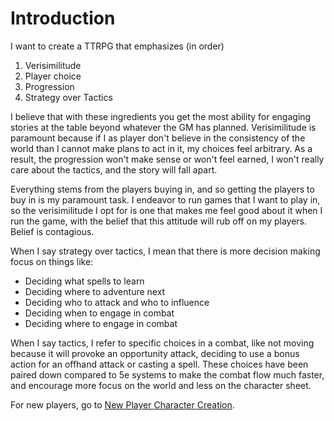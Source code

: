 # Introduction

I want to create a TTRPG that emphasizes (in order)

1. Verisimilitude
2. Player choice
3. Progression
4. Strategy over Tactics

I believe that with these ingredients you get the most ability for engaging stories at the table beyond whatever the GM has planned. Verisimilitude is paramount because if I as player don't believe in the consistency of the world than I cannot make plans to act in it, my choices feel arbitrary. As a result, the progression won't make sense or won't feel earned, I won't really care about the tactics, and the story will fall apart.

Everything stems from the players buying in, and so getting the players to buy in is my paramount task. I endeavor to run games that I want to play in, so the verisimilitude I opt for is one that makes me feel good about it when I run the game, with the belief that this attitude will rub off on my players. Belief is contagious.

When I say strategy over tactics, I mean that there is more decision making focus on things like:

- Deciding what spells to learn
- Deciding where to adventure next
- Deciding who to attack and who to influence
- Deciding when to engage in combat
- Deciding where to engage in combat

When I say tactics, I refer to specific choices in a combat, like not moving because it will provoke an opportunity attack, deciding to use a bonus action for an offhand attack or casting a spell. These choices have been paired down compared to 5e systems to make the combat flow much faster, and encourage more focus on the world and less on the character sheet.

For new players, go to [New Player Character Creation](../../Character%20Creation/New%20Player%20Character%20Creation.md).
